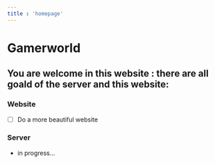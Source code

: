 ```yaml
---
title : 'homepage'
---
```


# Gamerworld

## You are welcome in this website : there are all goald of the server and this website:

### Website
- [ ] Do a more beautiful website

### Server
 - in progress...
